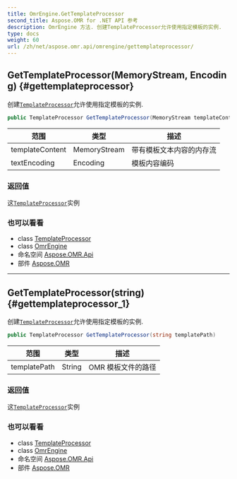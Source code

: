 ```yaml
---
title: OmrEngine.GetTemplateProcessor
second_title: Aspose.OMR for .NET API 参考
description: OmrEngine 方法. 创建TemplateProcessor允许使用指定模板的实例.
type: docs
weight: 60
url: /zh/net/aspose.omr.api/omrengine/gettemplateprocessor/
---
```

## GetTemplateProcessor(MemoryStream, Encoding) {#gettemplateprocessor}

创建[`TemplateProcessor`](../../templateprocessor/)允许使用指定模板的实例.

```csharp
public TemplateProcessor GetTemplateProcessor(MemoryStream templateContent, Encoding textEncoding)
```

| 范围 | 类型 | 描述 |
| --- | --- | --- |
| templateContent | MemoryStream | 带有模板文本内容的内存流 |
| textEncoding | Encoding | 模板内容编码 |

### 返回值

这[`TemplateProcessor`](../../templateprocessor/)实例

### 也可以看看

* class [TemplateProcessor](../../templateprocessor/)
* class [OmrEngine](../)
* 命名空间 [Aspose.OMR.Api](../../omrengine/)
* 部件 [Aspose.OMR](../../../)

---

## GetTemplateProcessor(string) {#gettemplateprocessor_1}

创建[`TemplateProcessor`](../../templateprocessor/)允许使用指定模板的实例.

```csharp
public TemplateProcessor GetTemplateProcessor(string templatePath)
```

| 范围 | 类型 | 描述 |
| --- | --- | --- |
| templatePath | String | OMR 模板文件的路径 |

### 返回值

这[`TemplateProcessor`](../../templateprocessor/)实例

### 也可以看看

* class [TemplateProcessor](../../templateprocessor/)
* class [OmrEngine](../)
* 命名空间 [Aspose.OMR.Api](../../omrengine/)
* 部件 [Aspose.OMR](../../../)



